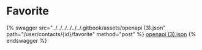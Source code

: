 # Favorite

{% swagger src="../../../../../../.gitbook/assets/openapi (3).json" path="/user/contacts/{id}/favorite" method="post" %}
[openapi (3).json](<../../../../../../.gitbook/assets/openapi (3).json>)
{% endswagger %}
